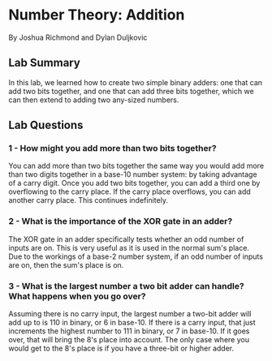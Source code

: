 # Number Theory: Addition

By Joshua Richmond and Dylan Duljkovic

## Lab Summary

In this lab, we learned how to create two simple binary adders: one that can add two bits together,
and one that can add three bits together, which we can then extend to adding two any-sized numbers.

## Lab Questions

### 1 - How might you add more than two bits together?

You can add more than two bits together the same way you would add more than two digits together in
a base-10 number system: by taking advantage of a carry digit. Once you add two bits together, you can
add a third one by overflowing to the carry place. If the carry place overflows, you can add another
carry place. This continues indefinitely.

### 2 - What is the importance of the XOR gate in an adder?

The XOR gate in an adder specifically tests whether an odd number of inputs are on. This is very useful
as it is used in the normal sum's place. Due to the workings of a base-2 number system, if an odd number
of inputs are on, then the sum's place is on.

### 3 - What is the largest number a two bit adder can handle? What happens when you go over?

Assuming there is no carry input, the largest number a two-bit adder will add up to is 110 in binary, or
6 in base-10. If there is a carry input, that just increments the highest number to 111 in binary, or
7 in base-10. If it goes over, that will bring the 8's place into account. The only case where you would
get to the 8's place is if you have a three-bit or higher adder.